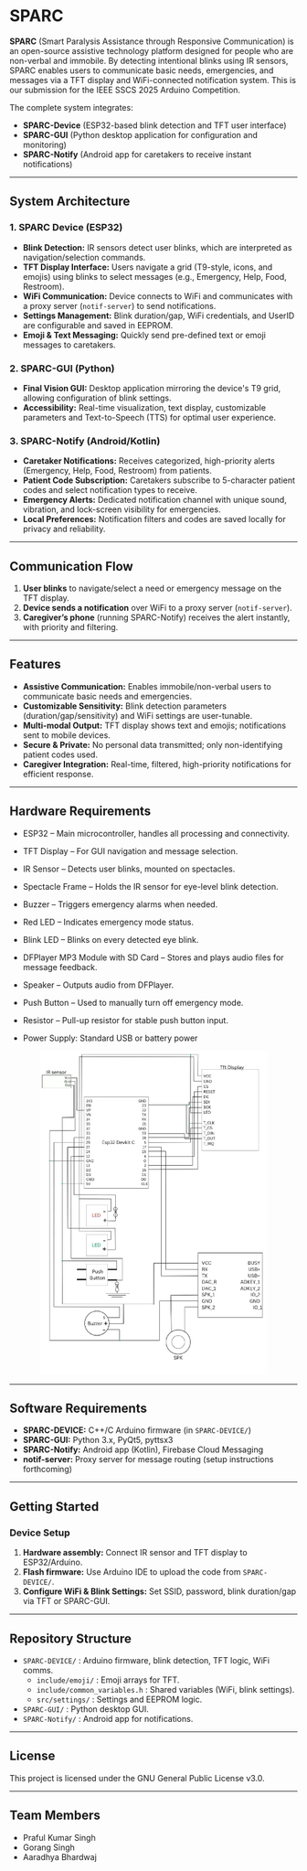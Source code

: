 # SPARC

**SPARC** (Smart Paralysis Assistance through Responsive Communication) is an open-source assistive technology platform designed for people who are non-verbal and immobile. By detecting intentional blinks using IR sensors, SPARC enables users to communicate basic needs, emergencies, and messages via a TFT display and WiFi-connected notification system. This is our submission for the IEEE SSCS 2025 Arduino Competition.

The complete system integrates:
- **SPARC-Device** (ESP32-based blink detection and TFT user interface)
- **SPARC-GUI** (Python desktop application for configuration and monitoring)
- **SPARC-Notify** (Android app for caretakers to receive instant notifications)

---

## System Architecture

### 1. SPARC Device (ESP32)

- **Blink Detection:** IR sensors detect user blinks, which are interpreted as navigation/selection commands.
- **TFT Display Interface:** Users navigate a grid (T9-style, icons, and emojis) using blinks to select messages (e.g., Emergency, Help, Food, Restroom).
- **WiFi Communication:** Device connects to WiFi and communicates with a proxy server (`notif-server`) to send notifications.
- **Settings Management:** Blink duration/gap, WiFi credentials, and UserID are configurable and saved in EEPROM.
- **Emoji & Text Messaging:** Quickly send pre-defined text or emoji messages to caretakers.

### 2. SPARC-GUI (Python)

- **Final Vision GUI:** Desktop application mirroring the device's T9 grid, allowing configuration of blink settings.
- **Accessibility:** Real-time visualization, text display, customizable parameters and Text-to-Speech (TTS) for optimal user experience.

### 3. SPARC-Notify (Android/Kotlin)

- **Caretaker Notifications:** Receives categorized, high-priority alerts (Emergency, Help, Food, Restroom) from patients.
- **Patient Code Subscription:** Caretakers subscribe to 5-character patient codes and select notification types to receive.
- **Emergency Alerts:** Dedicated notification channel with unique sound, vibration, and lock-screen visibility for emergencies.
- **Local Preferences:** Notification filters and codes are saved locally for privacy and reliability.

---

## Communication Flow

1. **User blinks** to navigate/select a need or emergency message on the TFT display.
2. **Device sends a notification** over WiFi to a proxy server (`notif-server`).
3. **Caregiver’s phone** (running SPARC-Notify) receives the alert instantly, with priority and filtering.

---

## Features

- **Assistive Communication:** Enables immobile/non-verbal users to communicate basic needs and emergencies.
- **Customizable Sensitivity:** Blink detection parameters (duration/gap/sensitivity) and WiFi settings are user-tunable.
- **Multi-modal Output:** TFT display shows text and emojis; notifications sent to mobile devices.
- **Secure & Private:** No personal data transmitted; only non-identifying patient codes used.
- **Caregiver Integration:** Real-time, filtered, high-priority notifications for efficient response.

---

## Hardware Requirements

- ESP32 – Main microcontroller, handles all processing and connectivity.

- TFT Display – For GUI navigation and message selection.

- IR Sensor – Detects user blinks, mounted on spectacles.

- Spectacle Frame – Holds the IR sensor for eye-level blink detection.

- Buzzer – Triggers emergency alarms when needed.

- Red LED – Indicates emergency mode status.

- Blink LED – Blinks on every detected eye blink.

- DFPlayer MP3 Module with SD Card – Stores and plays audio files for message feedback.

- Speaker – Outputs audio from DFPlayer.

- Push Button – Used to manually turn off emergency mode.

- Resistor – Pull-up resistor for stable push button input.

- Power Supply: Standard USB or battery power

<p align="center">
  <img src="./assets/schematic-diagram.jpg" width="400"/>
</p>

---

## Software Requirements

- **SPARC-DEVICE:** C++/C Arduino firmware (in `SPARC-DEVICE/`)
- **SPARC-GUI:** Python 3.x, PyQt5, pyttsx3
- **SPARC-Notify:** Android app (Kotlin), Firebase Cloud Messaging
- **notif-server:** Proxy server for message routing (setup instructions forthcoming)

---

## Getting Started

### Device Setup

1. **Hardware assembly:** Connect IR sensor and TFT display to ESP32/Arduino.
2. **Flash firmware:** Use Arduino IDE to upload the code from `SPARC-DEVICE/`.
3. **Configure WiFi & Blink Settings:** Set SSID, password, blink duration/gap via TFT or SPARC-GUI.

---

## Repository Structure

- `SPARC-DEVICE/` : Arduino firmware, blink detection, TFT logic, WiFi comms.
  - `include/emoji/` : Emoji arrays for TFT.
  - `include/common_variables.h` : Shared variables (WiFi, blink settings).
  - `src/settings/` : Settings and EEPROM logic.
- `SPARC-GUI/` : Python desktop GUI.
- `SPARC-Notify/` : Android app for notifications.

---

## License

This project is licensed under the GNU General Public License v3.0.

---

## Team Members

- Praful Kumar Singh
- Gorang Singh
- Aaradhya Bhardwaj
